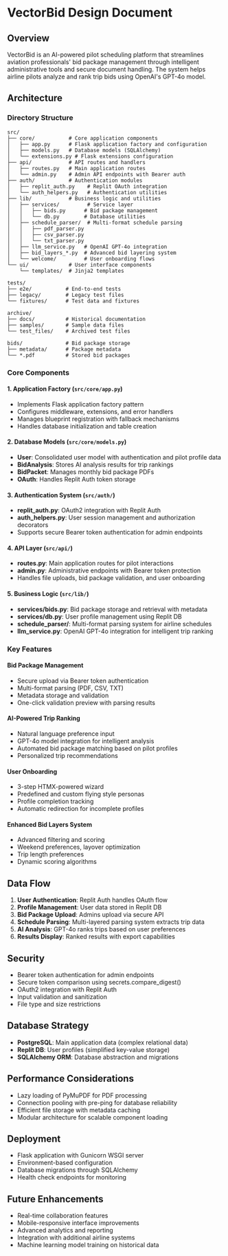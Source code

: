 # VectorBid Design Document

## Overview

VectorBid is an AI-powered pilot scheduling platform that streamlines aviation professionals' bid package management through intelligent administrative tools and secure document handling. The system helps airline pilots analyze and rank trip bids using OpenAI's GPT-4o model.

## Architecture

### Directory Structure

```
src/
├── core/           # Core application components
│   ├── app.py      # Flask application factory and configuration
│   ├── models.py   # Database models (SQLAlchemy)
│   └── extensions.py # Flask extensions configuration
├── api/            # API routes and handlers
│   ├── routes.py   # Main application routes
│   └── admin.py    # Admin API endpoints with Bearer auth
├── auth/           # Authentication modules
│   ├── replit_auth.py    # Replit OAuth integration
│   └── auth_helpers.py   # Authentication utilities
├── lib/            # Business logic and utilities
│   ├── services/         # Service layer
│   │   ├── bids.py      # Bid package management
│   │   └── db.py        # Database utilities
│   ├── schedule_parser/  # Multi-format schedule parsing
│   │   ├── pdf_parser.py
│   │   ├── csv_parser.py
│   │   └── txt_parser.py
│   ├── llm_service.py   # OpenAI GPT-4o integration
│   ├── bid_layers_*.py  # Advanced bid layering system
│   └── welcome/         # User onboarding flows
└── ui/             # User interface components
    └── templates/  # Jinja2 templates

tests/
├── e2e/           # End-to-end tests
├── legacy/        # Legacy test files
└── fixtures/      # Test data and fixtures

archive/
├── docs/          # Historical documentation
├── samples/       # Sample data files
└── test_files/    # Archived test files

bids/              # Bid package storage
├── metadata/      # Package metadata
└── *.pdf          # Stored bid packages
```

### Core Components

#### 1. Application Factory (`src/core/app.py`)
- Implements Flask application factory pattern
- Configures middleware, extensions, and error handlers
- Manages blueprint registration with fallback mechanisms
- Handles database initialization and table creation

#### 2. Database Models (`src/core/models.py`)
- **User**: Consolidated user model with authentication and pilot profile data
- **BidAnalysis**: Stores AI analysis results for trip rankings
- **BidPacket**: Manages monthly bid package PDFs
- **OAuth**: Handles Replit Auth token storage

#### 3. Authentication System (`src/auth/`)
- **replit_auth.py**: OAuth2 integration with Replit Auth
- **auth_helpers.py**: User session management and authorization decorators
- Supports secure Bearer token authentication for admin endpoints

#### 4. API Layer (`src/api/`)
- **routes.py**: Main application routes for pilot interactions
- **admin.py**: Administrative endpoints with Bearer token protection
- Handles file uploads, bid package validation, and user onboarding

#### 5. Business Logic (`src/lib/`)
- **services/bids.py**: Bid package storage and retrieval with metadata
- **services/db.py**: User profile management using Replit DB
- **schedule_parser/**: Multi-format parsing system for airline schedules
- **llm_service.py**: OpenAI GPT-4o integration for intelligent trip ranking

### Key Features

#### Bid Package Management
- Secure upload via Bearer token authentication
- Multi-format parsing (PDF, CSV, TXT)
- Metadata storage and validation
- One-click validation preview with parsing results

#### AI-Powered Trip Ranking
- Natural language preference input
- GPT-4o model integration for intelligent analysis
- Automated bid package matching based on pilot profiles
- Personalized trip recommendations

#### User Onboarding
- 3-step HTMX-powered wizard
- Predefined and custom flying style personas
- Profile completion tracking
- Automatic redirection for incomplete profiles

#### Enhanced Bid Layers System
- Advanced filtering and scoring
- Weekend preferences, layover optimization
- Trip length preferences
- Dynamic scoring algorithms

## Data Flow

1. **User Authentication**: Replit Auth handles OAuth flow
2. **Profile Management**: User data stored in Replit DB
3. **Bid Package Upload**: Admins upload via secure API
4. **Schedule Parsing**: Multi-layered parsing system extracts trip data
5. **AI Analysis**: GPT-4o ranks trips based on user preferences
6. **Results Display**: Ranked results with export capabilities

## Security

- Bearer token authentication for admin endpoints
- Secure token comparison using secrets.compare_digest()
- OAuth2 integration with Replit Auth
- Input validation and sanitization
- File type and size restrictions

## Database Strategy

- **PostgreSQL**: Main application data (complex relational data)
- **Replit DB**: User profiles (simplified key-value storage)
- **SQLAlchemy ORM**: Database abstraction and migrations

## Performance Considerations

- Lazy loading of PyMuPDF for PDF processing
- Connection pooling with pre-ping for database reliability
- Efficient file storage with metadata caching
- Modular architecture for scalable component loading

## Deployment

- Flask application with Gunicorn WSGI server
- Environment-based configuration
- Database migrations through SQLAlchemy
- Health check endpoints for monitoring

## Future Enhancements

- Real-time collaboration features
- Mobile-responsive interface improvements
- Advanced analytics and reporting
- Integration with additional airline systems
- Machine learning model training on historical data